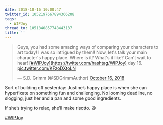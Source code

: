 ```yaml
---
date: 2018-10-16 10:00:47
twitter_id: 1052197667894366208
tags:
  - WIPJoy
thread_to: 1051840857748443137
title: ''
---
```


<blockquote class="twitter-tweet"><p lang="en" dir="ltr">Guys, you had some amazing ways of comparing your characters to art today! I was so intrigued by them!! Now, let&#39;s talk your main character&#39;s happy place. Where is it? What&#39;s it like? Can&#39;t wait to hear! <a href="https://twitter.com/hashtag/WIPJoy?src=hash&amp;ref_src=twsrc%5Etfw">[#WIPJoy](https://twitter.com/hashtag/WIPJoy)</a> day 16. <a href="https://t.co/KFzoDXtoLN">pic.twitter.com/KFzoDXtoLN</a></p>&mdash; S.D. Grimm (@SDGrimmAuthor) <a href="https://twitter.com/SDGrimmAuthor/status/1052042761707360256?ref_src=twsrc%5Etfw">October 16, 2018</a></blockquote>
<script async src="https://platform.twitter.com/widgets.js" charset="utf-8"></script>

Sort of building off yesterday: Justine’s happy place is when she can hyperfixate on something fun and challenging. No looming deadline, no slogging, just her and a pan and some good ingredients.

If she’s trying to relax, she’ll make risotto. 😆

[#WIPJoy](https://twitter.com/hashtag/WIPJoy)
